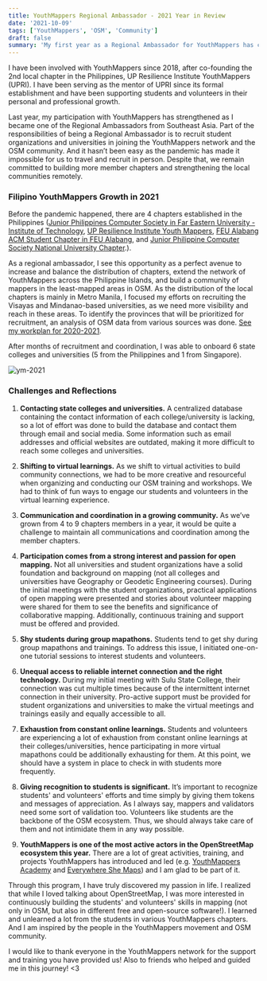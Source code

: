 ```yaml
---
title: YouthMappers Regional Ambassador - 2021 Year in Review
date: '2021-10-09'
tags: ['YouthMappers', 'OSM', 'Community']
draft: false
summary: 'My first year as a Regional Ambassador for YouthMappers has concluded!'
---
```


I have been involved with YouthMappers since 2018, after co-founding the 2nd local chapter in the Philippines, UP Resilience Institute YouthMappers (UPRI). I have been serving as the mentor of UPRI since its formal establishment and have been supporting students and volunteers in their personal and professional growth.

Last year, my participation with YouthMappers has strengthened as I became one of the Regional Ambassadors from Southeast Asia. Part of the responsibilities of being a Regional Ambassador is to recruit student organizations and universities in joining the YouthMappers network and the OSM community. And it hasn’t been easy as the pandemic has made it impossible for us to travel and recruit in person. Despite that, we remain committed to building more member chapters and strengthening the local communities remotely.

### Filipino YouthMappers Growth in 2021

Before the pandemic happened, there are 4 chapters established in the Philippines ([Junior Philippines Computer Society in Far Eastern University - Institute of Technology](https://www.facebook.com/feutechJPCS), [UP Resilience Institute Youth Mappers](https://www.facebook.com/UPRIYouthMappers), [FEU Alabang ACM Student Chapter in FEU Alabang](https://www.facebook.com/feuaacm/), and [Junior Philippine Computer Society National University Chapter](https://www.facebook.com/NU.JPCS).).

As a regional ambassador, I see this opportunity as a perfect avenue to increase and
balance the distribution of chapters, extend the network of YouthMappers across the
Philippine Islands, and build a community of mappers in the least-mapped areas in OSM. As the distribution of the local chapters is mainly in Metro Manila, I focused my efforts on recruiting the Visayas and Mindanao-based universities, as we need more visibility and reach in these areas. To identify the provinces that will be prioritized for recruitment, an analysis of OSM data from various sources was done. [See my workplan for 2020-2021](https://drive.google.com/drive/folders/197p-wmHY3vyll-uz_oYNOEAor92t1ED2).

After months of recruitment and coordination, I was able to onboard 6 state colleges and universities (5 from the Philippines and 1 from Singapore).

![ym-2021](/static/images/ym2021.gif)

### Challenges and Reflections

1. **Contacting state colleges and universities.** A centralized database containing the contact information of each college/university is lacking, so a lot of effort was done to build the database and contact them through email and social media. Some information such as email addresses and official websites are outdated, making it more difficult to reach some colleges and universities.

2. **Shifting to virtual learnings.** As we shift to virtual activities to build community connections, we had to be more creative and resourceful when organizing and conducting our OSM training and workshops. We had to think of fun ways to engage our students and volunteers in the virtual learning experience.

3. **Communication and coordination in a growing community.** As we’ve grown from 4 to 9 chapters members in a year, it would be quite a challenge to maintain all communications and coordination among the member chapters.

4. **Participation comes from a strong interest and passion for open mapping.** Not all universities and student organizations have a solid foundation and background on mapping (not all colleges and universities have Geography or Geodetic Engineering courses). During the initial meetings with the student organizations, practical applications of open mapping were presented and stories about volunteer mapping were shared for them to see the benefits and significance of collaborative mapping. Additionally, continuous training and support must be offered and provided.

5. **Shy students during group mapathons.** Students tend to get shy during group mapathons and trainings. To address this issue, I initiated one-on-one tutorial sessions to interest students and volunteers.

6. **Unequal access to reliable internet connection and the right technology.** During my initial meeting with Sulu State College, their connection was cut multiple times because of the intermittent internet connection in their university. Pro-active support must be provided for student organizations and universities to make the virtual meetings and trainings easily and equally accessible to all.

7. **Exhaustion from constant online learnings.** Students and volunteers are experiencing a lot of exhaustion from constant online learnings at their colleges/universities, hence participating in more virtual mapathons could be additionally exhausting for them. At this point, we should have a system in place to check in with students more frequently.

8. **Giving recognition to students is significant.** It’s important to recognize students' and volunteers' efforts and time simply by giving them tokens and messages of appreciation. As I always say, mappers and validators need some sort of validation too. Volunteers like students are the backbone of the OSM ecosystem. Thus, we should always take care of them and not intimidate them in any way possible.

9. **YouthMappers is one of the most active actors in the OpenStreetMap ecosystem this year.** There are a lot of great activities, training, and projects YouthMappers has introduced and led (e.g. [YouthMappers Academy](https://www.youthmappers.org/post/announcing-the-youthmappers-academy-an-online-platform-to-build-mappers) and [Everywhere She Maps](https://www.youthmappers.org/everywhereshemaps)) and I am glad to be part of it.

Through this program, I have truly discovered my passion in life. I realized that while I loved talking about OpenStreetMap, I was more interested in continuously building the students' and volunteers' skills in mapping (not only in OSM, but also in different free and open-source software!). I learned and unlearned a lot from the students in various YouthMappers chapters. And I am inspired by the people in the YouthMappers movement and OSM community.

I would like to thank everyone in the YouthMappers network for the support and training you have provided us! Also to friends who helped and guided me in this journey! \<3

